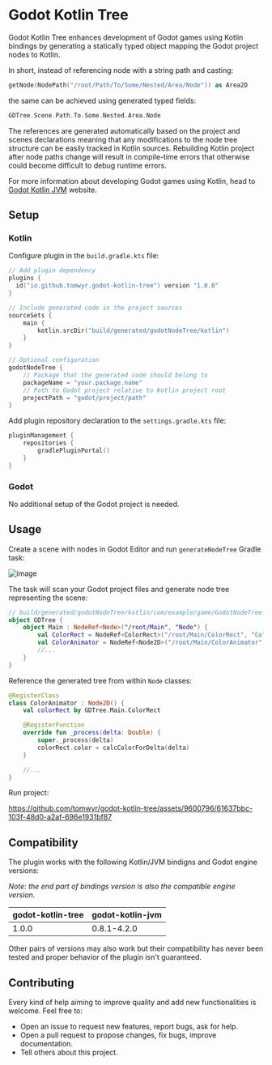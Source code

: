 # Godot Kotlin Tree

Godot Kotlin Tree enhances development of Godot games using Kotlin bindings by generating a statically typed object mapping the Godot project nodes to Kotlin.

In short, instead of referencing node with a string path and casting:

```kotlin
getNode(NodePath("/root/Path/To/Some/Nested/Area/Node")) as Area2D
```

the same can be achieved using generated typed fields:

```kotlin
GDTree.Scene.Path.To.Some.Nested.Area.Node
```

The references are generated automatically based on the project and scenes declarations meaning that any modifications to the node tree structure can be easily tracked in Kotlin sources. Rebuilding Kotlin project after node paths change will result in compile-time errors that otherwise could become difficult to debug runtime errors.

For more information about developing Godot games using Kotlin, head to [Godot Kotlin JVM](https://godot-kotl.in/en/stable/) website.

## Setup

### Kotlin

Configure plugin in the `build.gradle.kts` file:

```kotlin
// Add plugin dependency
plugins {
  id("io.github.tomwyr.godot-kotlin-tree") version "1.0.0"
}

// Include generated code in the project sources
sourceSets {
    main {
        kotlin.srcDir("build/generated/godotNodeTree/kotlin")
    }
}

// Optional configuration
godotNodeTree {
    // Package that the generated code should belong to
    packageName = "your.package.name"
    // Path to Godot project relative to Kotlin project root
    projectPath = "godot/project/path"
}
```

Add plugin repository declaration to the `settings.gradle.kts` file:
```kotlin
pluginManagement {
    repositories {
        gradlePluginPortal()
    }
}
```

### Godot

No additional setup of the Godot project is needed.

## Usage

Create a scene with nodes in Godot Editor and run `generateNodeTree` Gradle task:

![image](https://github.com/tomwyr/godot-kotlin-tree/assets/9600796/5231f627-2db4-48e3-9b31-57eff7949f77)

The task will scan your Godot project files and generate node tree representing the scene:

```kotlin
// build/generated/godotNodeTree/kotlin/com/example/game/GodotNodeTree.kt
object GDTree {
    object Main : NodeRef<Node>("/root/Main", "Node") {
        val ColorRect = NodeRef<ColorRect>("/root/Main/ColorRect", "ColorRect")
        val ColorAnimator = NodeRef<Node2D>("/root/Main/ColorAnimator", "Node2D")
        //...
    }
}
```

Reference the generated tree from within `Node` classes:

```kotlin
@RegisterClass
class ColorAnimator : Node2D() {
    val colorRect by GDTree.Main.ColorRect

    @RegisterFunction
    override fun _process(delta: Double) {
        super._process(delta)
        colorRect.color = calcColorForDelta(delta)
    }

    //...
}
```

Run project:

https://github.com/tomwyr/godot-kotlin-tree/assets/9600796/61637bbc-103f-48d0-a2af-696e1931bf87

## Compatibility

The plugin works with the following Kotlin/JVM bindigns and Godot engine versions:

_Note: the end part of bindings version is also the compatible engine version._

| godot-kotlin-tree | godot-kotlin-jvm |
| ----------------- | ---------------- |
| 1.0.0             | 0.8.1-4.2.0      |

Other pairs of versions may also work but their compatibility has never been tested and proper behavior of the plugin isn't guaranteed.

## Contributing

Every kind of help aiming to improve quality and add new functionalities is welcome. Feel free to:

- Open an issue to request new features, report bugs, ask for help.
- Open a pull request to propose changes, fix bugs, improve documentation.
- Tell others about this project.

